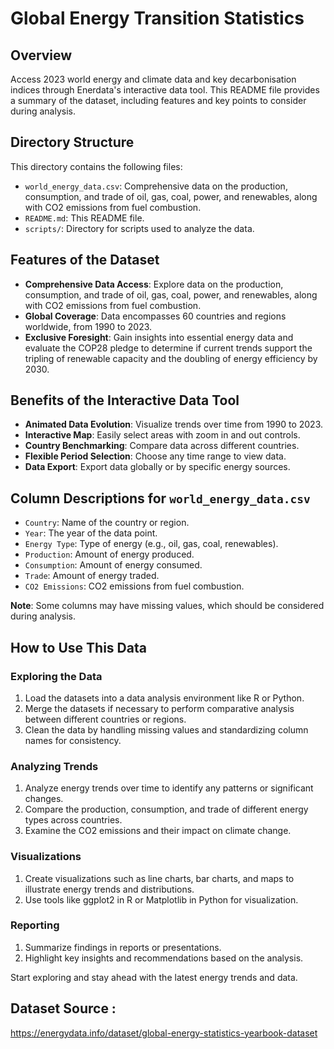 # Global Energy Transition Statistics

## Overview
Access 2023 world energy and climate data and key decarbonisation indices through Enerdata's interactive data tool. This README file provides a summary of the dataset, including features and key points to consider during analysis.

## Directory Structure
This directory contains the following files:
- `world_energy_data.csv`: Comprehensive data on the production, consumption, and trade of oil, gas, coal, power, and renewables, along with CO2 emissions from fuel combustion.
- `README.md`: This README file.
- `scripts/`: Directory for scripts used to analyze the data.

## Features of the Dataset
- **Comprehensive Data Access**: Explore data on the production, consumption, and trade of oil, gas, coal, power, and renewables, along with CO2 emissions from fuel combustion.
- **Global Coverage**: Data encompasses 60 countries and regions worldwide, from 1990 to 2023.
- **Exclusive Foresight**: Gain insights into essential energy data and evaluate the COP28 pledge to determine if current trends support the tripling of renewable capacity and the doubling of energy efficiency by 2030.

## Benefits of the Interactive Data Tool
- **Animated Data Evolution**: Visualize trends over time from 1990 to 2023.
- **Interactive Map**: Easily select areas with zoom in and out controls.
- **Country Benchmarking**: Compare data across different countries.
- **Flexible Period Selection**: Choose any time range to view data.
- **Data Export**: Export data globally or by specific energy sources.

## Column Descriptions for `world_energy_data.csv`
- `Country`: Name of the country or region.
- `Year`: The year of the data point.
- `Energy Type`: Type of energy (e.g., oil, gas, coal, renewables).
- `Production`: Amount of energy produced.
- `Consumption`: Amount of energy consumed.
- `Trade`: Amount of energy traded.
- `CO2 Emissions`: CO2 emissions from fuel combustion.

**Note**: Some columns may have missing values, which should be considered during analysis.

## How to Use This Data

### Exploring the Data
1. Load the datasets into a data analysis environment like R or Python.
2. Merge the datasets if necessary to perform comparative analysis between different countries or regions.
3. Clean the data by handling missing values and standardizing column names for consistency.

### Analyzing Trends
1. Analyze energy trends over time to identify any patterns or significant changes.
2. Compare the production, consumption, and trade of different energy types across countries.
3. Examine the CO2 emissions and their impact on climate change.

### Visualizations
1. Create visualizations such as line charts, bar charts, and maps to illustrate energy trends and distributions.
2. Use tools like ggplot2 in R or Matplotlib in Python for visualization.

### Reporting
1. Summarize findings in reports or presentations.
2. Highlight key insights and recommendations based on the analysis.

Start exploring and stay ahead with the latest energy trends and data.

## Dataset Source :
https://energydata.info/dataset/global-energy-statistics-yearbook-dataset
